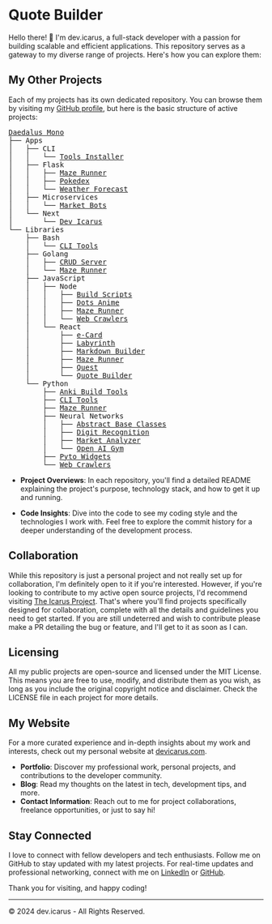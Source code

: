 # Quote Builder

Hello there! 👋 I'm dev.icarus, a full-stack developer with a passion for building scalable and efficient applications. This repository serves as a gateway to my diverse range of projects. Here's how you can explore them:

## My Other Projects

Each of my projects has its own dedicated repository. You can browse them by visiting my [GitHub profile](https://github.com/icarus612), but here is the basic structure of active projects:


<pre>
<a href="https://github.com/icarus612/daedalus-mono">Daedalus Mono</a>
├── Apps
│   ├── CLI
│   │   └── <a href="https://github.com/icarus612/toolsInstaller-app-cli">Tools Installer</a>
│   ├── Flask
│   │   ├── <a href="https://github.com/icarus612/mazeRunner-app-flask">Maze Runner</a>
│   │   ├── <a href="https://github.com/icarus612/pokedex-app-flask">Pokedex</a>
│   │   └── <a href="https://github.com/icarus612/weatherFortcast-app-flask">Weather Forecast</a>
│   ├── Microservices
│   │   └── <a href="https://github.com/icarus612/marketBots-app-microservice">Market Bots</a>
│   └── Next
│       └── <a href="https://github.com/icarus612/devIcarus-app-next">Dev Icarus</a>
└── Libraries
    ├── Bash
    │   └── <a href="https://github.com/icarus612/cliTools-lib-SH">CLI Tools</a>
    ├── Golang
    │   ├── <a href="https://github.com/icarus612/crudServer-lib-GO">CRUD Server</a>
    │   └── <a href="https://github.com/icarus612/mazeRunner-lib-GO">Maze Runner</a>
    ├── JavaScript
    │   ├── Node
    │   │   ├── <a href="https://github.com/icarus612/buildScripts-node-JS">Build Scripts</a>
    │   │   ├── <a href="https://github.com/icarus612/dotsAnime-node-JS">Dots Anime</a>
    │   │   ├── <a href="https://github.com/icarus612/mazeRunner-node-JS">Maze Runner</a>
    │   │   └── <a href="https://github.com/icarus612/webCrawlers-node-JS">Web Crawlers</a>
    │   └── React
    │       ├── <a href="https://github.com/icarus612/eCard-react-JS">e-Card</a>
    │       ├── <a href="https://github.com/icarus612/labyrinth-react-JS">Labyrinth</a>
    │       ├── <a href="https://github.com/icarus612/markdownBuilder-react-JS">Markdown Builder</a>
    │       ├── <a href="https://github.com/icarus612/mazeRunner-react-JS">Maze Runner</a>
    │       ├── <a href="https://github.com/icarus612/quest-react-JS">Quest</a>
    │       └── <a href="https://github.com/icarus612/quotebuilder-react-JS">Quote Builder</a>
    └── Python
        ├── <a href="https://github.com/icarus612/ankiBuilTools-lib-PY">Anki Build Tools</a>
        ├── <a href="https://github.com/icarus612/cliTools-lib-PY">CLI Tools</a>
        ├── <a href="https://github.com/icarus612/mazeRunner-lib-PY">Maze Runner</a>
        ├── Neural Networks
        │   ├── <a href="https://github.com/icarus612/abc-ANN-PY">Abstract Base Classes</a>
        │   ├── <a href="https://github.com/icarus612/digitRecognition-ANN-PY">Digit Recognition</a>
        │   ├── <a href="https://github.com/icarus612/marketAnalyzer-ANN-PY">Market Analyzer</a>
        │   └── <a href="https://github.com/icarus612/openAIGym-ANN-PY">Open AI Gym</a>
        ├── <a href="https://github.com/icarus612/pytoWidgets-lib-PY">Pyto Widgets</a>
        └── <a href="https://github.com/icarus612/webCrawlers-lib-PY">Web Crawlers</a>
</pre>

- **Project Overviews**: In each repository, you'll find a detailed README explaining the project's purpose, technology stack, and how to get it up and running.

- **Code Insights**: Dive into the code to see my coding style and the technologies I work with. Feel free to explore the commit history for a deeper understanding of the development process.

## Collaboration

While this repository is just a personal project and not really set up for collaboration, I'm definitely open to it if you're interested. However, if you're looking to contribute to my active open source projects, I'd recommend visiting [The Icarus Project](https://github.com/the-icarus-project). That's where you'll find projects specifically designed for collaboration, complete with all the details and guidelines you need to get started. If you are still undeterred and wish to contribute please make a PR detailing the bug or feature, and I'll get to it as soon as I can.

## Licensing

All my public projects are open-source and licensed under the MIT License. This means you are free to use, modify, and distribute them as you wish, as long as you include the original copyright notice and disclaimer. Check the LICENSE file in each project for more details.

## My Website

For a more curated experience and in-depth insights about my work and interests, check out my personal website at [devicarus.com](https://devicarus.com).

- **Portfolio**: Discover my professional work, personal projects, and contributions to the developer community.
- **Blog**: Read my thoughts on the latest in tech, development tips, and more.
- **Contact Information**: Reach out to me for project collaborations, freelance opportunities, or just to say hi!

## Stay Connected

I love to connect with fellow developers and tech enthusiasts. Follow me on GitHub to stay updated with my latest projects. For real-time updates and professional networking, connect with me on [LinkedIn](https://www.linkedin.com/in/ellis-hogan-99a646161) or [GitHub](https://github.com/icarus612).

Thank you for visiting, and happy coding!

---

© 2024 dev.icarus - All Rights Reserved.
